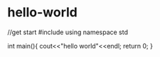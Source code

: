 # hello-world
//get start
#include <iostream>
using namespace std

int main(){
  cout<<"hello world"<<endl;
  return 0;
}
